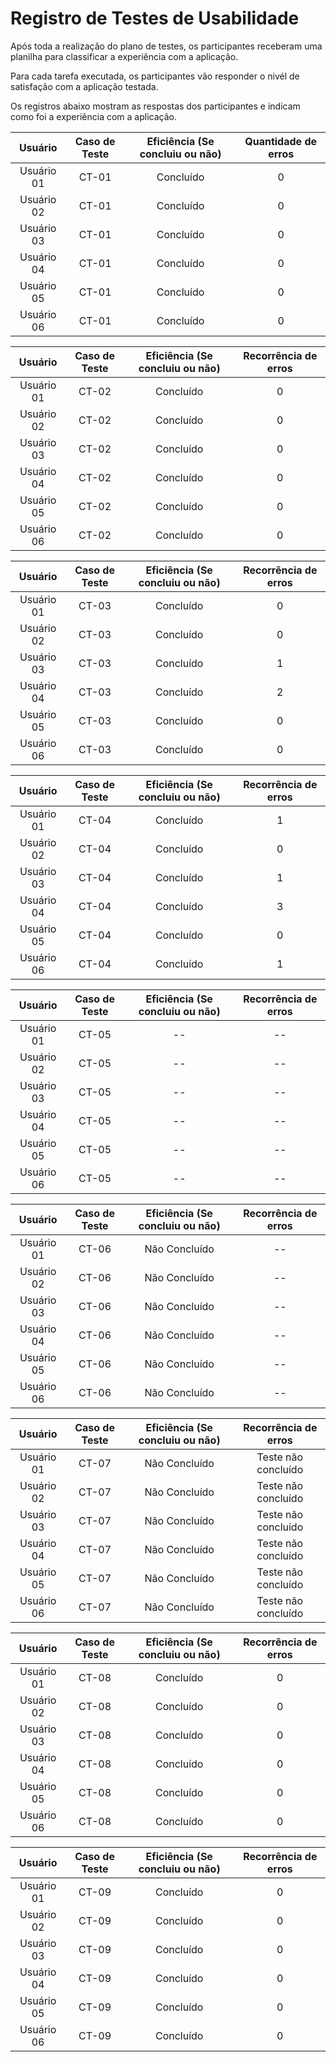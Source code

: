 # Registro de Testes de Usabilidade

Após toda a realização do plano de testes, os participantes receberam uma planilha para classificar a experiência com a aplicação.

Para cada tarefa executada, os participantes vão responder o nivél de satisfação com a aplicação testada.


Os registros abaixo mostram as respostas dos participantes e indicam como foi a experiência com a aplicação.

| **Usuário** |**Caso de Teste** | **Eficiência (Se concluiu ou não)** | **Quantidade de erros** |
| :---: |:---:| :---: | :---: |
| Usuário 01 | CT-01 | Concluído | 0 |
| Usuário 02 | CT-01 | Concluído | 0 |
| Usuário 03 | CT-01 | Concluído | 0 |
| Usuário 04 | CT-01 | Concluído | 0 |
| Usuário 05 | CT-01 | Concluído | 0 |
| Usuário 06 | CT-01 | Concluído | 0 |

| **Usuário** |**Caso de Teste** | **Eficiência (Se concluiu ou não)** | **Recorrência de erros** |
| :---: |:---:| :---: | :---: |
| Usuário 01 | CT-02 | Concluído | 0 |
| Usuário 02 | CT-02 | Concluído | 0 |
| Usuário 03 | CT-02 | Concluído | 0 |
| Usuário 04 | CT-02 | Concluído | 0 |
| Usuário 05 | CT-02 | Concluído | 0 |
| Usuário 06 | CT-02 | Concluído | 0 |

| **Usuário** |**Caso de Teste** | **Eficiência (Se concluiu ou não)** | **Recorrência de erros** |
| :---: |:---:| :---: | :---: |
| Usuário 01 | CT-03 | Concluído | 0 |
| Usuário 02 | CT-03 | Concluído | 0 |
| Usuário 03 | CT-03 | Concluído | 1 |
| Usuário 04 | CT-03 | Concluído | 2 |
| Usuário 05 | CT-03 | Concluído | 0 |
| Usuário 06 | CT-03 | Concluído | 0 |

| **Usuário** |**Caso de Teste** | **Eficiência (Se concluiu ou não)** | **Recorrência de erros** |
| :---: |:---:| :---: | :---: |
| Usuário 01 | CT-04 | Concluído | 1 |
| Usuário 02 | CT-04 | Concluído | 0 |
| Usuário 03 | CT-04 | Concluído | 1 |
| Usuário 04 | CT-04 | Concluído | 3 |
| Usuário 05 | CT-04 | Concluído | 0 |
| Usuário 06 | CT-04 | Concluído | 1 |

| **Usuário** |**Caso de Teste** | **Eficiência (Se concluiu ou não)** | **Recorrência de erros** |
| :---: |:---:| :---: | :---: |
| Usuário 01 | CT-05 | -- | -- |
| Usuário 02 | CT-05 | -- | -- |
| Usuário 03 | CT-05 | -- | -- |
| Usuário 04 | CT-05 | -- | -- |
| Usuário 05 | CT-05 | -- | -- |
| Usuário 06 | CT-05 | -- | -- |

| **Usuário** |**Caso de Teste** | **Eficiência (Se concluiu ou não)** | **Recorrência de erros** |
| :---: |:---:| :---: | :---: |
| Usuário 01 | CT-06 | Não Concluído | -- |
| Usuário 02 | CT-06 | Não Concluído | -- |
| Usuário 03 | CT-06 | Não Concluído | -- |
| Usuário 04 | CT-06 | Não Concluído | -- |
| Usuário 05 | CT-06 | Não Concluído | -- |
| Usuário 06 | CT-06 | Não Concluído | -- |

| **Usuário** |**Caso de Teste** | **Eficiência (Se concluiu ou não)** | **Recorrência de erros** |
| :---: |:---:| :---: | :---: |
| Usuário 01 | CT-07 | Não Concluído | Teste não concluído |
| Usuário 02 | CT-07 | Não Concluído | Teste não concluído |
| Usuário 03 | CT-07 | Não Concluído | Teste não concluído |
| Usuário 04 | CT-07 | Não Concluído | Teste não concluído |
| Usuário 05 | CT-07 | Não Concluído | Teste não concluído |
| Usuário 06 | CT-07 | Não Concluído | Teste não concluído |

| **Usuário** |**Caso de Teste** | **Eficiência (Se concluiu ou não)** | **Recorrência de erros** |
| :---: |:---:| :---: | :---: |
| Usuário 01 | CT-08 | Concluído | 0 |
| Usuário 02 | CT-08 | Concluído | 0 |
| Usuário 03 | CT-08 | Concluído | 0 |
| Usuário 04 | CT-08 | Concluído | 0 |
| Usuário 05 | CT-08 | Concluído | 0 |
| Usuário 06 | CT-08 | Concluído | 0 |

| **Usuário** |**Caso de Teste** | **Eficiência (Se concluiu ou não)** | **Recorrência de erros** |
| :---: |:---:| :---: | :---: |
| Usuário 01 | CT-09 | Concluído | 0 |
| Usuário 02 | CT-09 | Concluído | 0 |
| Usuário 03 | CT-09 | Concluído | 0 |
| Usuário 04 | CT-09 | Concluído | 0 |
| Usuário 05 | CT-09 | Concluído | 0 |
| Usuário 06 | CT-09 | Concluído | 0 |